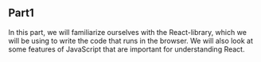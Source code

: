 ## Part1

In this part, we will familiarize ourselves with the React-library, which we will be using to write the code that runs in the browser. We will also look at some features of JavaScript that are important for understanding React.